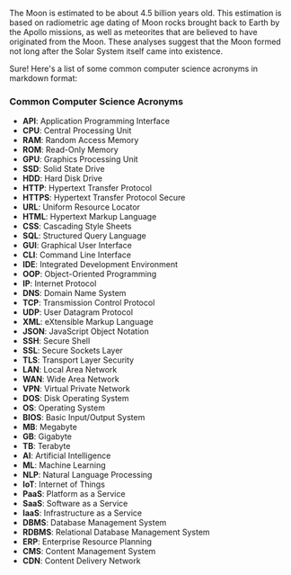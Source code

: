 The Moon is estimated to be about 4.5 billion years old. This estimation is based on radiometric age dating of Moon rocks brought back to Earth by the Apollo missions, as well as meteorites that are believed to have originated from the Moon. These analyses suggest that the Moon formed not long after the Solar System itself came into existence.

Sure! Here's a list of some common computer science acronyms in markdown format:

### Common Computer Science Acronyms

- **API**: Application Programming Interface
- **CPU**: Central Processing Unit
- **RAM**: Random Access Memory
- **ROM**: Read-Only Memory
- **GPU**: Graphics Processing Unit
- **SSD**: Solid State Drive
- **HDD**: Hard Disk Drive
- **HTTP**: Hypertext Transfer Protocol
- **HTTPS**: Hypertext Transfer Protocol Secure
- **URL**: Uniform Resource Locator
- **HTML**: Hypertext Markup Language
- **CSS**: Cascading Style Sheets
- **SQL**: Structured Query Language
- **GUI**: Graphical User Interface
- **CLI**: Command Line Interface
- **IDE**: Integrated Development Environment
- **OOP**: Object-Oriented Programming
- **IP**: Internet Protocol
- **DNS**: Domain Name System
- **TCP**: Transmission Control Protocol
- **UDP**: User Datagram Protocol
- **XML**: eXtensible Markup Language
- **JSON**: JavaScript Object Notation
- **SSH**: Secure Shell
- **SSL**: Secure Sockets Layer
- **TLS**: Transport Layer Security
- **LAN**: Local Area Network
- **WAN**: Wide Area Network
- **VPN**: Virtual Private Network
- **DOS**: Disk Operating System
- **OS**: Operating System
- **BIOS**: Basic Input/Output System
- **MB**: Megabyte
- **GB**: Gigabyte
- **TB**: Terabyte
- **AI**: Artificial Intelligence
- **ML**: Machine Learning
- **NLP**: Natural Language Processing
- **IoT**: Internet of Things
- **PaaS**: Platform as a Service
- **SaaS**: Software as a Service
- **IaaS**: Infrastructure as a Service
- **DBMS**: Database Management System
- **RDBMS**: Relational Database Management System
- **ERP**: Enterprise Resource Planning
- **CMS**: Content Management System
- **CDN**: Content Delivery Network
```